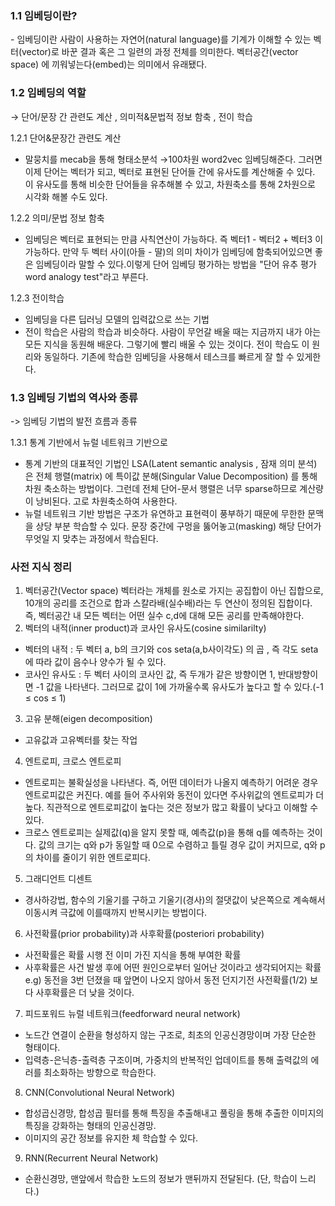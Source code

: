 <h3>1.1 임베딩이란?</h3>
- 임베딩이란 사람이 사용하는 자연어(natural language)를 기계가 이해할 수 있는 벡터(vector)로 바꾼 결과 혹은 그 일련의 과정 전체를 의미한다. 벡터공간(vector space) 에 끼워넣는다(embed)는 의미에서 유래됐다.

<h3>1.2 임베딩의 역할 </h3>
→ 단어/문장 간 관련도 계산 , 의미적&문법적 정보 함축 , 전이 학습

1.2.1 단어&문장간 관련도 계산
- 말뭉치를 mecab을 통해 형태소분석 →100차원  word2vec 임베딩해준다. 그러면 이제 단어는 벡터가 되고, 벡터로 표현된 단어들 간에 유사도를 계산해줄 수 있다. 이 유사도를 통해 비슷한 단어들을 유추해볼 수 있고, 차원축소를 통해 2차원으로 시각화 해볼 수도 있다.

1.2.2 의미/문법 정보 함축
- 임베딩은 벡터로 표현되는 만큼 사칙연산이 가능하다. 즉 벡터1 - 벡터2 + 벡터3 이 가능하다. 만약 두 벡터 사이(아들 - 딸)의 의미 차이가 임베딩에 함축되어있으면 좋은 임베딩이라 말할 수 있다.이렇게 단어 임베딩 평가하는 방법을 "단어 유추 평가 word analogy test"라고 부른다.

1.2.3 전이학습
- 임베딩을 다른 딥러닝 모델의 입력값으로 쓰는 기법
- 전이 학습은 사람의 학습과 비슷하다. 사람이 무언갈 배울 때는 지금까지 내가 아는 모든 지식을 동원해 배운다. 그렇기에 빨리 배울 수 있는 것이다. 전이 학습도 이 원리와 동일하다. 기존에 학습한 임베딩을 사용해서 테스크를 빠르게 잘 할 수 있게한다.


<h3>1.3 임베딩 기법의 역사와 종류</h3>
->  임베딩 기법의 발전 흐름과 종류

1.3.1 통계 기반에서 뉴럴 네트워크 기반으로
- 통계 기반의 대표적인 기법인 LSA(Latent semantic analysis , 잠재 의미 분석) 은 전체 행렬(matrix) 에 특이값 분해(Singular Value Decomposition) 를 통해 차원 축소하는 방법이다. 그런데 전체 단어-문서 행렬은 너무 sparse하므로 계산량이 낭비된다. 고로 차원축소하여 사용한다. 
- 뉴럴 네트워크 기반 방법은 구조가 유연하고 표현력이 풍부하기 때문에 무한한 문맥을 상당 부분 학습할 수 있다. 문장 중간에 구멍을 뚫어놓고(masking) 해당 단어가 무엇일 지 맞추는 과정에서 학습된다.

### 사전 지식 정리 

1. 벡터공간(Vector space)
벡터라는 개체를 원소로 가지는 공집합이 아닌 집합으로, 10개의 공리를 조건으로 합과 스칼라배(실수배)라는 두 연산이 정의된 집합이다. 즉, 벡터공간 내 모든 벡터는 어떤 실수 c,d에 대해 모든 공리를 만족해야한다.
2. 벡터의 내적(inner product)과 코사인 유사도(cosine similarilty)
- 벡터의 내적 : 두 벡터 a, b의 크기와 cos seta(a,b사이각도) 의 곱 , 즉 각도 seta에 따라 값이 음수나 양수가 될 수 있다.
- 코사인 유사도 : 두 벡터 사이의 코사인 값, 즉 두개가 같은 방향이면 1, 반대방향이면 -1 값을 나타낸다. 그러므로 값이 1에 가까울수록 유사도가 높다고 할 수 있다.(-1 ≤ cos ≤ 1) 
3. 고유 분해(eigen decomposition) 
- 고유값과 고유벡터를 찾는 작업 
4. 엔트로피, 크로스 엔트로피
- 엔트로피는 불확실성을 나타낸다. 즉, 어떤 데이터가 나올지 예측하기 어려운 경우 엔트로피값은 커진다. 예를 들어 주사위와 동전이 있다면 주사위값의 엔트로피가 더 높다. 직관적으로 엔트로피값이 높다는 것은 정보가 많고 확률이 낮다고 이해할 수 있다.
- 크로스 엔트로피는 실제값(q)을 알지 못할 때, 예측값(p)을 통해 q를 예측하는 것이다. 값의 크기는 q와 p가 동일할 때 0으로 수렴하고 틀릴 경우 값이 커지므로, q와 p의 차이를 줄이기 위한 엔트로피다.
5. 그래디언트 디센트
- 경사하강법, 함수의 기울기를 구하고 기울기(경사)의 절댓값이 낮은쪽으로 계속해서 이동시켜 극값에 이를때까지 반복시키는 방법이다. 
6. 사전확률(prior probability)과 사후확률(posteriori probability)
- 사전확률은 확률 시행 전 이미 가진 지식을 통해 부여한 확률
- 사후확률은 사건 발생 후에 어떤 원인으로부터 일어난 것이라고 생각되어지는 확률  e.g) 동전을 3번 던졌을 때 앞면이 나오지 않아서 동전 던지기전 사전확률(1/2) 보다 사후확률은 더 낮을 것이다.
7. 피드포워드 뉴럴 네트워크(feedforward neural network)
- 노드간 연결이 순환을 형성하지 않는 구조로, 최초의 인공신경망이며 가장 단순한 형태이다. 
- 입력층-은닉층-출력층 구조이며, 가중치의 반복적인 업데이트를 통해 출력값의 에러를 최소화하는 방향으로 학습한다.
8. CNN(Convolutional Neural Network) 
- 합성곱신경망, 합성곱 필터를 통해 특징을 추출해내고 풀링을 통해 추출한 이미지의 특징을 강화하는 형태의 인공신경망.
- 이미지의 공간 정보를 유지한 체 학습할 수 있다. 
9. RNN(Recurrent Neural Network) 
- 순환신경망, 맨앞에서 학습한 노드의 정보가 맨뒤까지 전달된다. (단, 학습이 느리다.)
